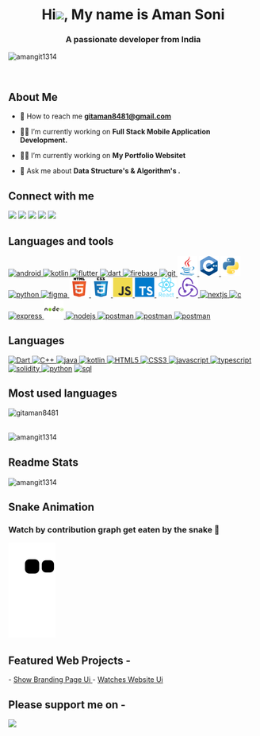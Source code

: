 <h1 align="center">Hi<img src="https://media.giphy.com/media/hvRJCLFzcasrR4ia7z/giphy.gif" width="25px">, My name is Aman Soni </h1>
<h3 align="center">A passionate developer from India</h3>



<p align="left"> <img src="https://komarev.com/ghpvc/?username=myster10ushu1k&label=Profile%20views&color=0e75b6&style=juicyfresh" alt="amangit1314" /> </p>
<p align="left"> <a href="https://github-profile-trophy.vercel.app/?username=amangit1314&theme=onedark"><img src="https://github-profile-trophy.vercel.app/?username=amangit1314&theme=juicyfresh" alt="" /></a> </p>

## About Me

- 📧 How to reach me **gitaman8481@gmail.com**

- 👨‍💻 I’m currently working on **Full Stack Mobile Application Development.**
 
- 👨‍🔬 I’m currently working on **My Portfolio Websitet**

- 💬 Ask me about **Data Structure's & Algorithm's .**

<!-- <h3 align="left">Connect with me:</h3> -->
## Connect with me
<p align="left"> 
  <a href="https://www.linkedin.com/in/aman-soni1"><img src="https://img.shields.io/badge/LinkedIn-0077B5?style=for-the-badge&logo=linkedin&logoColor=white" /></a> 
  <a href="https://twitter.com/soni07_aman"><img src="https://img.shields.io/badge/Twitter-1DA1F2?style=for-the-badge&logo=twitter&logoColor=white" /></a>
  <a href="https://dribbble.com/amansoni53453"><img src="https://img.shields.io/badge/Dribbble-EA4C89?style=for-the-badge&logo=dribbble&logoColor=white" /></a>
  <a href="https://leetcode.com/MysteriousHulk/" /><img src="https://img.shields.io/badge/-LeetCode-FFA116?style=for-the-badge&logo=LeetCode&logoColor=black"/></a>
  <a href="https://linktr.ee/MysteriousHulk" /><img src="https://img.shields.io/badge/linktree-39E09B?style=for-the-badge&logo=linktree&logoColor=white"/></a>
</p>

## Languages and tools
<p align="left"> 
  <a href="https://developer.android.com" target="_blank"> 
    <img src="https://www.svgrepo.com/show/217740/android.svg" alt="android" width="40" height="40"/> 
  </a> 
 <a href="https://kotlinlang.org/" target="_blank"> 
    <img src="https://cdn.freebiesupply.com/logos/large/2x/kotlin-1-logo-png-transparent.png" alt="kotlin" width="40" height="40"/> 
  </a>
  <a href="https://flutter.dev" target="_blank"> <img src="https://www.vectorlogo.zone/logos/flutterio/flutterio-icon.svg" alt="flutter" width="40" height="40"/> </a>  
  <a href="https://dart.dev" target="_blank"> <img src="https://www.vectorlogo.zone/logos/dartlang/dartlang-icon.svg" alt="dart" width="40" height="40"/> </a>  
  <a href="https://firebase.google.com/" target="_blank"> <img src="https://www.vectorlogo.zone/logos/firebase/firebase-icon.svg" alt="firebase" width="40" height="40"/> </a> 
<a href="https://git-scm.com/" target="_blank"> <img src="https://www.vectorlogo.zone/logos/git-scm/git-scm-icon.svg" alt="git" width="40" height="40"/> </a>  
<a href="https://www.java.com" target="_blank" rel="noreferrer"> 
  <img src="https://raw.githubusercontent.com/devicons/devicon/master/icons/java/java-original.svg" alt="java" width="40" height="40"/>
  </a>
  <a href="https://www.w3schools.com/cpp/" target="_blank" rel="noreferrer"> <img src="https://raw.githubusercontent.com/devicons/devicon/master/icons/cplusplus/cplusplus-original.svg" alt="cplusplus" width="40" height="40"/> </a> 
  <a href="https://www.python.org" target="_blank" rel="noreferrer"> <img src="https://raw.githubusercontent.com/devicons/devicon/master/icons/python/python-original.svg" alt="python" width="40" height="40"/> </a> 
    <a href="https://soliditylang.org/" target="_blank" rel="noreferrer"> <img src="https://upload.wikimedia.org/wikipedia/commons/thumb/9/98/Solidity_logo.svg/579px-Solidity_logo.svg.png?20201202112837" alt="python" width="25" height="40"/> </a> 
  <a href="https://www.figma.com/" target="_blank" rel="noreferrer"> <img src="https://www.vectorlogo.zone/logos/figma/figma-icon.svg" alt="figma" width="40" height="40"/> </a>  
  <a href="https://www.w3.org/html/" target="_blank" rel="noreferrer"> 
   <img src="https://raw.githubusercontent.com/devicons/devicon/master/icons/html5/html5-original-wordmark.svg" alt="html5" width="40" height="40"/>
   </a>
    <a href="https://www.w3schools.com/css/" target="_blank" rel="noreferrer"> <img src="https://raw.githubusercontent.com/devicons/devicon/master/icons/css3/css3-original-wordmark.svg" alt="css3" width="40" height="40"/> </a>  

  <a href="https://developer.mozilla.org/en-US/docs/Web/JavaScript" target="_blank" rel="noreferrer"> 
  <img src="https://raw.githubusercontent.com/devicons/devicon/master/icons/javascript/javascript-original.svg" alt="javascript" width="40" height="40"/> 
  </a> 
 <a href="https://developer.mozilla.org/en-US/docs/Web/TypeScript" target="_blank" rel="noreferrer"> 
  <img src="https://raw.githubusercontent.com/devicons/devicon/master/icons/typescript/typescript-original.svg" alt="typescript" width="40" height="40"/> 
  </a> 
  <a href="https://reactjs.org/" target="_blank" rel="noreferrer"> <img src="https://raw.githubusercontent.com/devicons/devicon/master/icons/react/react-original-wordmark.svg" alt="react" width="40" height="40"/> </a> 
  <a href="https://redux.js.org" target="_blank" rel="noreferrer"> <img src="https://raw.githubusercontent.com/devicons/devicon/master/icons/redux/redux-original.svg" alt="redux" width="40" height="40"/> </a> 
  <a href="https://nextjs.org/" target="_blank" rel="noreferrer"> 
  <img src="https://w7.pngwing.com/pngs/87/586/png-transparent-next-js-hd-logo.png" alt="nextjs" width="40" height="40"/> 
  </a> 
<a href="https://www.tailwindcss.com" target="_blank" rel="noreferrer"> 
  <img src="https://upload.wikimedia.org/wikipedia/commons/thumb/d/d5/Tailwind_CSS_Logo.svg/900px-Tailwind_CSS_Logo.svg.png?20211001194333" alt="c" width="40" height="40"/> </a>
 <a href="https://expressjs.com" target="_blank" rel="noreferrer"> <img src="https://www.mementotech.in/assets/images/icons/express.png" alt="express" width="40" height="40"/> </a> 
  <a href="https://nodejs.org" target="_blank" rel="noreferrer"> <img src="https://raw.githubusercontent.com/devicons/devicon/master/icons/nodejs/nodejs-original-wordmark.svg" alt="nodejs" width="40" height="40"/> </a> 
   <a href="https://nodejs.org" target="_blank" rel="noreferrer"> 
    <img src="https://p7.hiclipart.com/preview/396/90/545/postgresql-database-logo-computer-icons-replication-software-developer.jpg"" alt="nodejs" width="40" height="40"/>
    </a> 
  <a href="https://postman.com" target="_blank" rel="noreferrer"> <img src="https://www.vectorlogo.zone/logos/getpostman/getpostman-icon.svg" alt="postman" width="40" height="40"/> </a> 
    <a href="https://trufflesuite.com/docs/truffle/" target="_blank" rel="noreferrer"> <img src="https://trufflesuite.com/img/truffle-logo-dark.svg" alt="postman" width="40" height="40"/> </a> 
        <a href="https://trufflesuite.com/docs/ganache/" target="_blank" rel="noreferrer"> <img src="https://trufflesuite.com/img/ganache-logo-dark.svg" alt="postman" width="40" height="40"/> </a> 


<!--   <br> -->
## Languages
  <a href="https://cpp.org" target="_blank"> <img src="https://img.shields.io/badge/Dart-0175C2?style=for-the-badge&logo=dart&logoColor=white" alt="Dart"/> </a>
  <a href="https://cpp.org" target="_blank"> <img src="https://img.shields.io/badge/C%2B%2B-00599C?style=for-the-badge&logo=c%2B%2B&logoColor=white" alt="C++"/> </a>
  <a href="https://www.java.com" target="_blank"> <img src="https://img.shields.io/badge/Java-ED8B00?style=for-the-badge&logo=java&logoColor=white" alt="java"/> </a> 
  <a href="https://cpp.org" target="_blank"> <img src="https://img.shields.io/badge/Kotlin-0095D5?&style=for-the-badge&logo=kotlin&logoColor=white" alt="kotlin"/> </a>
  <a href="https://cpp.org" target="_blank"> <img src="https://img.shields.io/badge/HTML5-E34F26?style=for-the-badge&logo=html5&logoColor=white" alt="HTML5"/> </a>
  <a href="https://cpp.org" target="_blank"> <img src="https://img.shields.io/badge/CSS3-1572B6?style=for-the-badge&logo=css3&logoColor=whitee" alt="CSS3"/> </a>
  <a href="https://developer.mozilla.org/en-US/docs/Web/JavaScript" target="_blank"> <img src="https://img.shields.io/badge/JavaScript-323330?style=for-the-badge&logo=javascript&logoColor=F7DF1E" alt="javascript" /> </a> 
  <a href="https://developer.mozilla.org/en-US/docs/Web/TypesScript" target="_blank"> <img src="https://img.shields.io/badge/Typescript-07689F?style=for-the-badge&logo=typescript&logoColor=white" alt="typescript" /> </a>
  <a href="https://developer.mozilla.org/en-US/docs/Web/Solidity" target="_blank"> <img src="https://img.shields.io/badge/Solidity-25316D?style=for-the-badge&logo=solidity&logoColor=white" alt="solidity" /> </a> 
  <a href="https://www.python.org" target="_blank"> <img src="https://img.shields.io/badge/Python-FFD43B?style=for-the-badge&logo=python&logoColor=darkgreen" alt="python"/></a>
  <a href="https://www.python.org" target="_blank"> <img src="https://img.shields.io/badge/Sql-FFD43B?style=for-the-badge&logo=sql&logoColor=darkgreen" alt="sql"/></a>
</p>

  ## Most used languages
  <p>
   <img align="left" src="https://github-readme-stats.vercel.app/api/top-langs?username=amangit1314&theme=shades-of-purple&show_icons=true&locale=en&layout=compact" alt="gitaman8481" />
  </p>
  <br>
  <br>
  <p>
   <img align="center" src="https://github-readme-stats.vercel.app/api?username=amangit1314&theme=shades-of-purple&show_icons=true&locale=en" alt="amangit1314" />
  </p>
</p>

  ## Readme Stats
  <p>
     <img align="center" src="https://github-readme-streak-stats.herokuapp.com/?user=amangit1314&theme=shades-of-purple" alt="amangit1314" />
  </p>
                                                                                                                                          
                                                                                                                                          
## Snake Animation
<h3> Watch by contribution graph get eaten by the snake 🐍 </h3> 
<img src="https://github.com/amangit1314/amangit1314/blob/output/github-contribution-grid-snake.svg" />
                                                                                                   
## Featured Web Projects -                                                                                                 
<p align="left">
  - <a href="https://amangit1314.github.io/Shoe-Brand-Landing-Page/ ">Show Branding Page Ui </a>
  - <a href="https://amangit1314.github.io/watches_web/ "> Watches Website Ui </a>
</p>

## Please support me on - 
<p align="left"> 
  <a href="https://www.buymeacoffee.com/amanSoni "><img src="https://img.shields.io/badge/Buy_Me_A_Coffee-FFDD00?style=for-the-badge&logo=buy-me-a-coffee&logoColor=black" /></a>
</p>  
